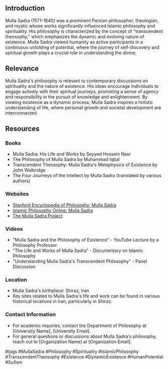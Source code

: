 
## Introduction
Mulla Sadra (1571-1640) was a prominent Persian philosopher, theologian, and mystic whose works significantly influenced Islamic philosophy and spirituality. His philosophy is characterized by the concept of "transcendent theosophy," which emphasizes the dynamic and evolving nature of existence. Mulla Sadra viewed humanity as active participants in a continuous unfolding of potential, where the journey of self-discovery and spiritual growth plays a crucial role in understanding the divine.

## Relevance
Mulla Sadra's philosophy is relevant to contemporary discussions on spirituality and the nature of existence. His ideas encourage individuals to engage actively with their spiritual journeys, promoting a sense of agency and responsibility in the pursuit of knowledge and enlightenment. By viewing existence as a dynamic process, Mulla Sadra inspires a holistic understanding of life, where personal growth and societal development are interconnected.

## Resources

### Books
- Mulla Sadra: His Life and Works by Seyyed Hossein Nasr
- The Philosophy of Mulla Sadra by Muhammad Iqbal
- Transcendent Theosophy: Mulla Sadra's Metaphysics of Existence by John Walbridge
- The Four Journeys of the Intellect by Mulla Sadra (translated by various authors)

### Websites
- [Stanford Encyclopedia of Philosophy: Mulla Sadra](https://plato.stanford.edu/entries/mulla-sadra/)
- [Islamic Philosophy Online: Mulla Sadra](http://www.mullasadra.org/)
- [The Mulla Sadra Project](http://www.mullasadra.org/)

### Videos
- "Mulla Sadra and the Philosophy of Existence" - YouTube Lecture by a Philosophy Professor
- "The Life and Works of Mulla Sadra" - Documentary on Islamic Philosophy
- "Understanding Mulla Sadra's Transcendent Philosophy" - Panel Discussion

### Location
- Mulla Sadra's birthplace: Shiraz, Iran
- Key sites related to Mulla Sadra's life and work can be found in various historical locations in Iran, particularly in Shiraz.

### Contact Information
- For academic inquiries, contact the Department of Philosophy at [University Name], [University Email].
- For general questions or discussions about Mulla Sadra's philosophy, reach out to [Organization Name] at [Organization Email].

#tags
#MullaSadra #Philosophy #Spirituality #IslamicPhilosophy #TranscendentTheosophy #Existence #DynamicExistence #HumanPotential #Sufism
